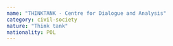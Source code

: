 ```yaml
---
name: "THINKTANK - Centre for Dialogue and Analysis"
category: civil-society
nature: "Think tank"
nationality: POL
---
```

